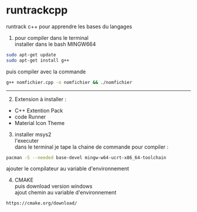 # runtrackcpp
runtrack c++ pour apprendre les bases du  langages  
  
1. pour compiler dans le terminal  
installer dans le bash MINGW664  
  
```bash
sudo apt-get update
sudo apt-get install g++
```  
  
puis compiler avec la commande  
```bash
g++ nomfichier.cpp -o nomfichier && ./nomfichier
```  
  
---  
2. Extension à installer :  
- C++  Extention Pack  
- code Runner  
- Material Icon Theme  
  
3. installer msys2  
l'executer  
dans le terminal je tape la chaine de  commande pour compiler : 
```bash
pacman -S --needed base-devel mingw-w64-ucrt-x86_64-toolchain
```  
ajouter le compilateur au variable d'environnement  

4. CMAKE  
puis download version windows  
ajout chemin au variable d'environnement  
```lien
https://cmake.org/download/
```  
  




  
